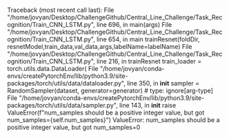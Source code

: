 Traceback (most recent call last):
  File "/home/jovyan/Desktop/ChallengeGithub/Central_Line_Challenge/Task_Recognition/Train_CNN_LSTM.py", line 696, in <module>
    main(args)
  File "/home/jovyan/Desktop/ChallengeGithub/Central_Line_Challenge/Task_Recognition/Train_CNN_LSTM.py", line 654, in main
    trainResnet(foldDir, resnetModel,train_data,val_data,args,labelName=labelName)
  File "/home/jovyan/Desktop/ChallengeGithub/Central_Line_Challenge/Task_Recognition/Train_CNN_LSTM.py", line 216, in trainResnet
    train_loader = torch.utils.data.DataLoader(
  File "/home/jovyan/conda-envs/createPytorchEnv/lib/python3.9/site-packages/torch/utils/data/dataloader.py", line 350, in __init__
    sampler = RandomSampler(dataset, generator=generator)  # type: ignore[arg-type]
  File "/home/jovyan/conda-envs/createPytorchEnv/lib/python3.9/site-packages/torch/utils/data/sampler.py", line 143, in __init__
    raise ValueError(f"num_samples should be a positive integer value, but got num_samples={self.num_samples}")
ValueError: num_samples should be a positive integer value, but got num_samples=0
